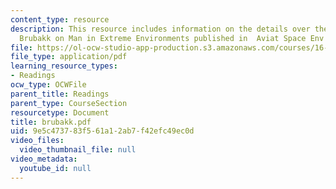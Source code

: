 ```yaml
---
content_type: resource
description: This resource includes information on the details over the journal by
  Brubakk on Man in Extreme Environments published in  Aviat Space Env Med.
file: https://ol-ocw-studio-app-production.s3.amazonaws.com/courses/16-423j-aerospace-biomedical-and-life-support-engineering-spring-2006/9e5c473783f561a12ab7f42efc49ec0d_brubakk.pdf
file_type: application/pdf
learning_resource_types:
- Readings
ocw_type: OCWFile
parent_title: Readings
parent_type: CourseSection
resourcetype: Document
title: brubakk.pdf
uid: 9e5c4737-83f5-61a1-2ab7-f42efc49ec0d
video_files:
  video_thumbnail_file: null
video_metadata:
  youtube_id: null
---
```

